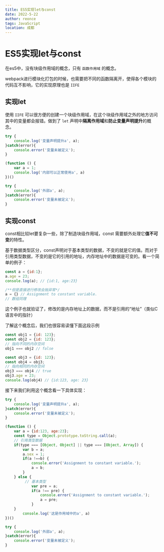 ```yaml
---
title: ES5实现let与const
date: 2022-5-22
author: reonce
tags: JavaScript
location: 成都  
---
```

# ES5实现let与const

在es5中，没有块级作用域的概念，只有 `函数作用域` 的概念。

webpack进行模块化打包的时候，也需要把不同的函数隔离开，使得各个模块的代码互不影响，它的实现原理也是 `IIFE` 

## 实现let

使用 `IIFE` 可以很方便的创建一个块级作用域，在这个块级作用域之外的地方访问其中的变量都会报错。做到了 `let` 声明中**隔离作用域**和**防止变量声明提升**的概念。

```jsx
try {
	console.log('变量声明提升a', a);
}catch(error){
	console.error('变量未被定义');
}

(function () {
	var a = 1;
	console.log('内部可以正常使用a', a)
})()

try {
	console.log('外部a', a);
}catch(error){
	console.error('变量未被定义');
}
```

## 实现const

const相比较let要复杂一些，除了制造块级作用域，const 需要额外处理它**值不可变**的特性。

基于数据类型区分，const声明对于基本类型的数据，不变的就是它的值。而对于引用类型数据，不变的是它的引用的地址，内存地址中的数据是可变的。看一个简单的例子：

```jsx
const a = {id:1};
a.age = 23;
console.log(a); // {id:1, age:23}

/**但是直接进行修改会抛异常*/
a = {} // Assignment to constant variable.
// 数组同理
```

这个例子也就验证了，修改的是内存地址上的数据，而不是引用的“地址”（类似C语言中的指针）

了解这个概念后，我们也很容易读懂下面这段示例

```jsx
const obj1 = {id: 123};
const obj2 = {id: 123};
// 指向不同的内存空间
obj1 === obj2 // false   

const obj3 = {id: 123};
const obj4 = obj3;
// 指向相同的内存空间
obj3 === obj4 // true
obj3.age = 23;
console.log(obj4) // {id:123, age: 23}
```

接下来我们利用这个概念看一下具体实现：
~~~js
try {
	console.log('变量声明提升a', a);
}catch(error){
	console.error('变量未被定义');
}

(function () {
	var a = {id:123, age:23};
	const type = Object.prototype.toString.call(a);
	// 引用类型数据
	if(type === [Object, Object] || type === [Object, Array]) {
		var b = a;
		a.sex = 1;
		if(a !==b) {
			console.error('Assignment to constant variable.');
			a = b;
		}
	} else {
		 // 基本类型
			var pre = a;
			if(a !== pre) {
				console.error('Assignment to constant variable.');
				a = pre;
			}
	}
		console.log('这是作用域中的a', a)
})()

try {
	console.log('外部a', a);
}catch(error){
	console.error('变量未被定义');
}
~~~

